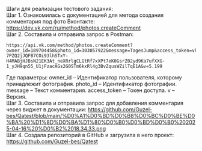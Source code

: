 Шаги для реализации тестового задания:        
Шаг 1. Ознакомилась с документацией для метода создания комментария под фото Вконтакте: https://dev.vk.com/ru/method/photos.createComment        
Шаг 2. Составила и отправила запрос в Postman:
```
https://api.vk.com/method/photos.createComment?owner_id=189704458&photo_id=303057922&message=TagesJump&access_token=vk1.a.nlwxB0jIAmx6akFTC9AW_K99Q8RfMAUwQBLG5SwFBg5P14wnEatyD8aloKxXCtBdLDV7Xeyb6I1Unvlr2-7PZQ2jJQFB7COi93lhSTxY-H4MABjHJBsN21EK3At_neXRrlgCLGtRf7xXPt7eK0GsrZ02yd9Ka7ufXXG-1_yJH9qn55_U1jFzacAGs2G0STm6kxRl4g3BvZqusWZilTqE1A&v=5.199
```        
Где параметры:
owner_id – Идентификатор пользователя, которому принадлежит фотография.
photo_id – Идентификатор фотографии.
message – Текст комментария.
access_token – Токен доступа.
v – Версия.        
Шаг 3. Составила и отправила запрос для добавления комментария через виджет в документации:
https://github.com/Guzel-bes/Qatest/blob/main/%D0%A1%D0%BD%D0%B8%D0%BC%D0%BE%D0%BA%20%D1%8D%D0%BA%D1%80%D0%B0%D0%BD%D0%B0%202025-04-16%20%D0%B2%2018.34.33.png        
Шаг 4. Создала репозиторий в GitHub и загрузила в него проект:
https://github.com/Guzel-bes/Qatest
